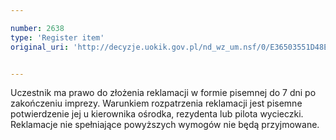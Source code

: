```yaml
---

number: 2638
type: 'Register item'
original_uri: 'http://decyzje.uokik.gov.pl/nd_wz_um.nsf/0/E36503551D48EAD4C125792E0040E936?OpenDocument'


---
```


Uczestnik ma prawo do złożenia reklamacji w formie pisemnej do 7 dni po zakończeniu imprezy. Warunkiem rozpatrzenia reklamacji jest pisemne potwierdzenie jej u kierownika ośrodka, rezydenta lub pilota wycieczki. Reklamacje nie spełniające powyższych wymogów nie będą przyjmowane.
